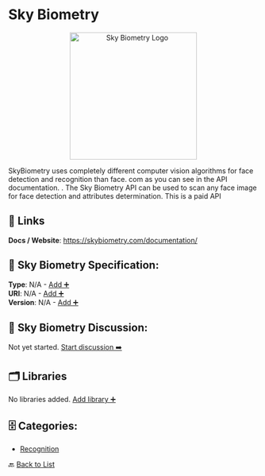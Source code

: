 # Sky Biometry
<p align="center">
    <img width="256" src="https://raw.githubusercontent.com/apis-list/apis-list/main/apis/sky-biometry/logo_256x256.png" alt="Sky Biometry Logo"/>
</p>
SkyBiometry uses completely different computer vision algorithms for face detection and recognition than face. com as you can see in the API documentation. . The Sky Biometry API can be used to scan any face image for face detection and attributes determination. This is a paid API

##  🔗 Links
**Docs / Website**: https://skybiometry.com/documentation/

## 🧬 Sky Biometry Specification:
**Type**: N/A - [Add ➕](https://github.com/apis-list/apis-list/edit/main/apis/sky-biometry/sky-biometry.yaml)  
**URI**: N/A - [Add ➕](https://github.com/apis-list/apis-list/edit/main/apis/sky-biometry/sky-biometry.yaml)  
**Version**: N/A - [Add ➕](https://github.com/apis-list/apis-list/edit/main/apis/sky-biometry/sky-biometry.yaml)

## 💬 Sky Biometry Discussion:
Not yet started. [Start discussion ➡️](https://github.com/apis-list/apis-list/discussions/new)

## 🗂️ Libraries

No libraries added. [Add library ➕](https://github.com/apis-list/apis-list/edit/main/apis/sky-biometry/sky-biometry.yaml)    


## 🗄️ Categories:
- [Recognition](https://github.com/apis-list/apis-list#recognition-)

🔙  [Back to List](https://github.com/apis-list/apis-list)

